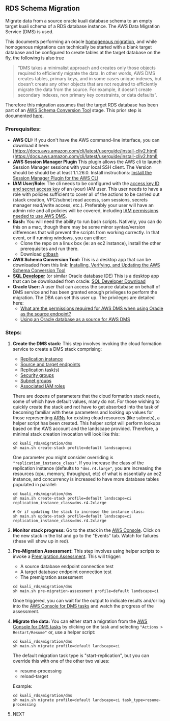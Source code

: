 ## RDS Schema Migration

Migrate data from a source oracle kuali database schema to an empty target kuali schema of a RDS database instance. 
The AWS Data Migration Service (DMS) is used.

This documents performing an oracle [homogenous migration](https://aws.amazon.com/dms/#Homogeneous_Database_Migrations), and while homogenous migrations can technically be started with a blank target database and be configured to create tables at the target database on the fly, the following is also true

> ”DMS takes a minimalist approach and creates only those objects required to efficiently migrate the data. In other words, AWS DMS creates tables, primary keys, and in some cases unique indexes, but doesn’t create any other objects that are not required to efficiently migrate the data from the source. For example, it doesn’t create secondary indexes, non primary key constraints, or data defaults”.

Therefore this migration assumes that the target RDS database has been part of an [AWS Schema Conversion Tool](https://docs.aws.amazon.com/SchemaConversionTool/latest/userguide/CHAP_Welcome.html) stage.
This prior step is documented [here](../sct/README.md).

### Prerequisites:

- **AWS CLI:** 
  If you don't have the AWS command-line interface, you can download it here:
  [https://docs.aws.amazon.com/cli/latest/userguide/install-cliv2.html](https://docs.aws.amazon.com/cli/latest/userguide/install-cliv2.html)
- **AWS Session Manager Plugin**
  This plugin allows the AWS cli to launch Session Manager sessions with your local SSH client. The Version should be should be at least 1.1.26.0.
  Install instructions: [Install the Session Manager Plugin for the AWS CLI](https://docs.aws.amazon.com/systems-manager/latest/userguide/session-manager-working-with-install-plugin.html)
- **IAM User/Role:**
  The cli needs to be configured with the [access key ID and secret access key](https://docs.aws.amazon.com/general/latest/gr/aws-sec-cred-types.html#access-keys-and-secret-access-keys) of an (your) IAM user. This user needs to have a role with policies sufficient to cover all of the actions to be carried out (stack creation, VPC/subnet read access, ssm sessions, secrets manager read/write access, etc.). Preferably your user will have an admin role and all policies will be covered, including [IAM permissions needed to use AWS DMS](https://docs.aws.amazon.com/dms/latest/userguide/CHAP_Security.html#CHAP_Security.IAMPermissions).
- **Bash:**
  You will need the ability to run bash scripts. Natively, you can do this on a mac, though there may be some minor syntax/version differences that will prevent the scripts from working correctly. In that event, or if running windows, you can either:
  - Clone the repo on a linux box (ie: an ec2 instance), install the other prerequisites and run there.
  - Download [gitbash](https://git-scm.com/downloads)
- **AWS Schema Conversion Tool:**
  This is a desktop app that can be downloaded from this link: [Installing, Verifying, and Updating the AWS Schema Conversion Tool](https://docs.aws.amazon.com/SchemaConversionTool/latest/userguide/CHAP_Installing.html)
- **[SQL Developer](https://www.oracle.com/tools/technologies/whatis-sql-developer.html)** (or similar Oracle database IDE)
  This is a desktop app that can be downloaded from oracle:  [SQL Developer Download](https://www.oracle.com/tools/downloads/sqldev-downloads.html)
- **Oracle User:**
  A user that can access the source database on behalf of DMS service and has been granted enough privileges to perform the migration.
  The DBA can set this user up. The privileges are detailed here:
  - [What are the permissions required for AWS DMS when using Oracle as the source endpoint?](https://aws.amazon.com/premiumsupport/knowledge-center/dms-permissions-oracle-source/)
  - [Using an Oracle database as a source for AWS DMS](https://docs.aws.amazon.com/dms/latest/userguide/CHAP_Source.Oracle.html)

### Steps:

1. **Create the DMS stack:**
   This step involves invoking the cloud formation service to create a DMS stack comprising:

   - [Replication instance](https://docs.aws.amazon.com/dms/latest/userguide/CHAP_ReplicationInstance.html)
   - [Source and target endpoints](https://docs.aws.amazon.com/dms/latest/userguide/CHAP_Endpoints.html)
   - [Replication task](https://docs.aws.amazon.com/dms/latest/userguide/CHAP_Tasks.html)(s)
   - [Security groups](https://docs.aws.amazon.com/dms/latest/userguide/CHAP_Security.html#CHAP_Security.Network)
   - [Subnet groups](https://docs.aws.amazon.com/dms/latest/userguide/CHAP_ReplicationInstance.VPC.html#CHAP_ReplicationInstance.VPC.Subnets)
   - [Associated IAM roles](https://docs.aws.amazon.com/dms/latest/userguide/CHAP_Security.html#CHAP_Security.IAMPermissions)

   There are dozens of parameters that the cloud formation stack needs, some of which have default values, many do not.
   For those wishing to quickly create the stack and not have to get absorbed into the task of becoming familiar with these parameters and looking up values for those representing [ARNs](https://docs.aws.amazon.com/general/latest/gr/aws-arns-and-namespaces.html) for existing cloud resources (like subnets), a helper script has been created.
   This helper script will perform lookups based on the AWS account and the landscape provided.
   Therefore, a minimal stack creation invocation will look like this:

   ```
   cd kuali_rds/migration/dms
   sh main.sh create-stack profile=default landscape=ci
   ```

   One parameter you might consider overriding is  `"replication_instance_class"`. If you increase the class of the replication instance (defaults to `"dms.r4.large"`, you are increasing the resources (cpu, memory, throughput, etc) of what is essentially an ec2 instance, and concurrency is increased to have more database tables populated in parallel:

   ```
   cd kuali_rds/migration/dms
   sh main.sh create-stack profile=default landscape=ci replication_instance_class=dms.r4.2xlarge
   
   # Or if updating the stack to increase the instance class:
   sh main.sh update-stack profile=default landscape=ci replication_instance_class=dms.r4.2xlarge
   ```
   
      
   
2. **Monitor stack progress:**
   Go to the stack in the [AWS Console](https://console.aws.amazon.com/cloudformation/home?region=us-east-1). Click on the new stack in the list and go to the "Events" tab.
   Watch for failures (these will show up in red).

3. **Pre-Migration Assessment:**
   This step involves using helper scripts to invoke a [Premigration Assessment](https://aws.amazon.com/about-aws/whats-new/2020/07/aws-database-migration-service-now-supports-enhanced-premigration-assessments/). This will trigger:

      - A source database endpoint connection test
      - A target database endpoint connection test
      - The premigration assessment

   ```
   cd kuali_rds/migration/dms
   sh main.sh pre-migration-assessment profile=default landscape=ci
   ```

   Once triggered, you can wait for the output to indicate results and/or log into the [AWS Console for DMS tasks](https://console.aws.amazon.com/dms/v2/home?region=us-east-1#tasks) and watch the progress of the assessment.
      

4. **Migrate the data:**
   You can either start a migration from the [AWS Console for DMS tasks](https://console.aws.amazon.com/dms/v2/home?region=us-east-1#tasks) by clicking on the task and selecting `"Actions > Restart/Resume"` or, use a helper script:

   ```
   cd kuali_rds/migration/dms
   sh main.sh migrate profile=default landscape=ci
   ```

   The default migration task type is "start-replication", but you can override this with one of the other two values:

   - resume-processing
   - reload-target

   Example:

   ```
   cd kuali_rds/migration/dms
   sh main.sh migrate profile=default landscape=ci task_type=resume-processing
   ```

      

5. NEXT